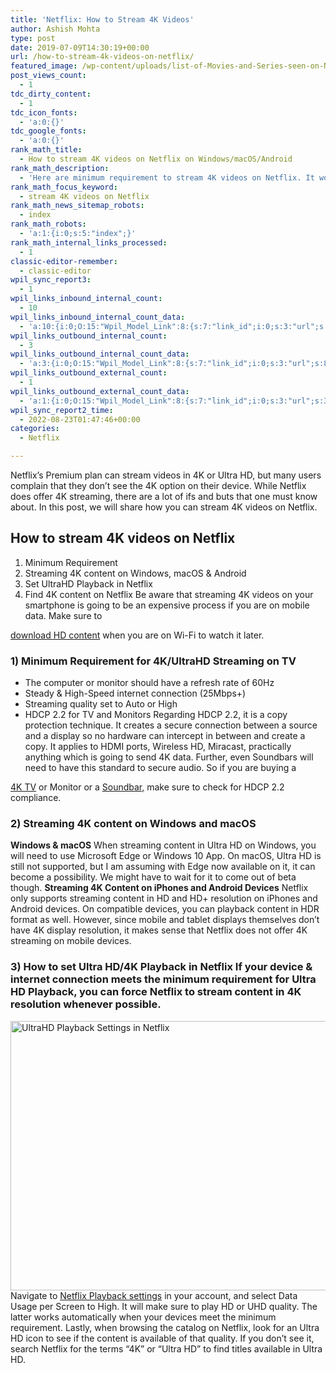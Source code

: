 ```yaml
---
title: 'Netflix: How to Stream 4K Videos'
author: Ashish Mohta
type: post
date: 2019-07-09T14:30:19+00:00
url: /how-to-stream-4k-videos-on-netflix/
featured_image: /wp-content/uploads/list-of-Movies-and-Series-seen-on-Netflix.jpg
post_views_count:
  - 1
tdc_dirty_content:
  - 1
tdc_icon_fonts:
  - 'a:0:{}'
tdc_google_fonts:
  - 'a:0:{}'
rank_math_title:
  - How to stream 4K videos on Netflix on Windows/macOS/Android
rank_math_description:
  - 'Here are minimum requirement to stream 4K videos on Netflix. It works on Windows/macOS/Android if you meet certain requirement which includes Speed &Codec'
rank_math_focus_keyword:
  - stream 4K videos on Netflix
rank_math_news_sitemap_robots:
  - index
rank_math_robots:
  - 'a:1:{i:0;s:5:"index";}'
rank_math_internal_links_processed:
  - 1
classic-editor-remember:
  - classic-editor
wpil_sync_report3:
  - 1
wpil_links_inbound_internal_count:
  - 10
wpil_links_inbound_internal_count_data:
  - 'a:10:{i:0;O:15:"Wpil_Model_Link":8:{s:7:"link_id";i:0;s:3:"url";s:64:"https://www.technetguide.com/how-to-stream-4k-videos-on-netflix/";s:4:"host";s:16:"technetguide.com";s:8:"internal";b:1;s:4:"post";O:15:"Wpil_Model_Post":11:{s:2:"id";i:187;s:5:"title";N;s:4:"type";s:4:"post";s:6:"status";N;s:7:"content";N;s:5:"links";N;s:4:"slug";N;s:6:"clicks";N;s:8:"position";N;s:15:"organic_traffic";N;s:6:"editor";N;}s:6:"anchor";s:11:"HDR content";s:15:"added_by_plugin";b:0;s:8:"location";s:7:"content";}i:1;O:15:"Wpil_Model_Link":8:{s:7:"link_id";i:0;s:3:"url";s:64:"https://www.technetguide.com/how-to-stream-4k-videos-on-netflix/";s:4:"host";s:16:"technetguide.com";s:8:"internal";b:1;s:4:"post";O:15:"Wpil_Model_Post":11:{s:2:"id";i:24;s:5:"title";N;s:4:"type";s:4:"post";s:6:"status";N;s:7:"content";N;s:5:"links";N;s:4:"slug";N;s:6:"clicks";N;s:8:"position";N;s:15:"organic_traffic";N;s:6:"editor";N;}s:6:"anchor";s:7:"Premium";s:15:"added_by_plugin";b:0;s:8:"location";s:7:"content";}i:2;O:15:"Wpil_Model_Link":8:{s:7:"link_id";i:0;s:3:"url";s:64:"https://www.technetguide.com/how-to-stream-4k-videos-on-netflix/";s:4:"host";s:16:"technetguide.com";s:8:"internal";b:1;s:4:"post";O:15:"Wpil_Model_Post":11:{s:2:"id";i:2861;s:5:"title";N;s:4:"type";s:4:"post";s:6:"status";N;s:7:"content";N;s:5:"links";N;s:4:"slug";N;s:6:"clicks";N;s:8:"position";N;s:15:"organic_traffic";N;s:6:"editor";N;}s:6:"anchor";s:14:"stream Netflix";s:15:"added_by_plugin";b:0;s:8:"location";s:7:"content";}i:3;O:15:"Wpil_Model_Link":8:{s:7:"link_id";i:0;s:3:"url";s:64:"https://www.technetguide.com/how-to-stream-4k-videos-on-netflix/";s:4:"host";s:16:"technetguide.com";s:8:"internal";b:1;s:4:"post";O:15:"Wpil_Model_Post":11:{s:2:"id";i:9128;s:5:"title";N;s:4:"type";s:4:"post";s:6:"status";N;s:7:"content";N;s:5:"links";N;s:4:"slug";N;s:6:"clicks";N;s:8:"position";N;s:15:"organic_traffic";N;s:6:"editor";N;}s:6:"anchor";s:45:"opular streamer keeping some shows and movies";s:15:"added_by_plugin";b:0;s:8:"location";s:7:"content";}i:4;O:15:"Wpil_Model_Link":8:{s:7:"link_id";i:0;s:3:"url";s:64:"https://www.technetguide.com/how-to-stream-4k-videos-on-netflix/";s:4:"host";s:16:"technetguide.com";s:8:"internal";b:1;s:4:"post";r:67;s:6:"anchor";s:18:"stream 4K videos. ";s:15:"added_by_plugin";b:0;s:8:"location";s:7:"content";}i:5;O:15:"Wpil_Model_Link":8:{s:7:"link_id";i:0;s:3:"url";s:64:"https://www.technetguide.com/how-to-stream-4k-videos-on-netflix/";s:4:"host";s:16:"technetguide.com";s:8:"internal";b:1;s:4:"post";O:15:"Wpil_Model_Post":11:{s:2:"id";i:9752;s:5:"title";N;s:4:"type";s:4:"post";s:6:"status";N;s:7:"content";N;s:5:"links";N;s:4:"slug";N;s:6:"clicks";N;s:8:"position";N;s:15:"organic_traffic";N;s:6:"editor";N;}s:6:"anchor";s:12:"HD streaming";s:15:"added_by_plugin";b:0;s:8:"location";s:7:"content";}i:6;O:15:"Wpil_Model_Link":8:{s:7:"link_id";i:0;s:3:"url";s:64:"https://www.technetguide.com/how-to-stream-4k-videos-on-netflix/";s:4:"host";s:16:"technetguide.com";s:8:"internal";b:1;s:4:"post";O:15:"Wpil_Model_Post":11:{s:2:"id";i:12264;s:5:"title";N;s:4:"type";s:4:"post";s:6:"status";N;s:7:"content";N;s:5:"links";N;s:4:"slug";N;s:6:"clicks";N;s:8:"position";N;s:15:"organic_traffic";N;s:6:"editor";N;}s:6:"anchor";s:36:"watch movies on Netflix on 4k or HD.";s:15:"added_by_plugin";b:0;s:8:"location";s:7:"content";}i:7;O:15:"Wpil_Model_Link":8:{s:7:"link_id";i:0;s:3:"url";s:64:"https://www.technetguide.com/how-to-stream-4k-videos-on-netflix/";s:4:"host";s:16:"technetguide.com";s:8:"internal";b:1;s:4:"post";O:15:"Wpil_Model_Post":11:{s:2:"id";i:15317;s:5:"title";N;s:4:"type";s:4:"post";s:6:"status";N;s:7:"content";N;s:5:"links";N;s:4:"slug";N;s:6:"clicks";N;s:8:"position";N;s:15:"organic_traffic";N;s:6:"editor";N;}s:6:"anchor";s:8:"Ultra HD";s:15:"added_by_plugin";b:0;s:8:"location";s:7:"content";}i:8;O:15:"Wpil_Model_Link":8:{s:7:"link_id";i:0;s:3:"url";s:64:"https://www.technetguide.com/how-to-stream-4k-videos-on-netflix/";s:4:"host";s:16:"technetguide.com";s:8:"internal";b:1;s:4:"post";O:15:"Wpil_Model_Post":11:{s:2:"id";i:11953;s:5:"title";N;s:4:"type";s:4:"post";s:6:"status";N;s:7:"content";N;s:5:"links";N;s:4:"slug";N;s:6:"clicks";N;s:8:"position";N;s:15:"organic_traffic";N;s:6:"editor";N;}s:6:"anchor";s:14:"4k HDMI videos";s:15:"added_by_plugin";b:0;s:8:"location";s:7:"content";}i:9;O:15:"Wpil_Model_Link":8:{s:7:"link_id";i:0;s:3:"url";s:64:"https://www.technetguide.com/how-to-stream-4k-videos-on-netflix/";s:4:"host";s:16:"technetguide.com";s:8:"internal";b:1;s:4:"post";O:15:"Wpil_Model_Post":11:{s:2:"id";i:12079;s:5:"title";N;s:4:"type";s:4:"post";s:6:"status";N;s:7:"content";N;s:5:"links";N;s:4:"slug";N;s:6:"clicks";N;s:8:"position";N;s:15:"organic_traffic";N;s:6:"editor";N;}s:6:"anchor";s:26:"others directly on the TV.";s:15:"added_by_plugin";b:0;s:8:"location";s:7:"content";}}'
wpil_links_outbound_internal_count:
  - 3
wpil_links_outbound_internal_count_data:
  - 'a:3:{i:0;O:15:"Wpil_Model_Link":8:{s:7:"link_id";i:0;s:3:"url";s:88:"https://www.technetguide.com/the-best-netflix-vpns-for-watching-hd-videos-from-anywhere/";s:4:"host";s:16:"technetguide.com";s:8:"internal";b:1;s:4:"post";O:15:"Wpil_Model_Post":11:{s:2:"id";i:9128;s:5:"title";N;s:4:"type";s:4:"post";s:6:"status";N;s:7:"content";N;s:5:"links";N;s:4:"slug";N;s:6:"clicks";N;s:8:"position";N;s:15:"organic_traffic";N;s:6:"editor";N;}s:6:"anchor";s:19:"download HD content";s:15:"added_by_plugin";b:0;s:8:"location";s:7:"content";}i:1;O:15:"Wpil_Model_Link":8:{s:7:"link_id";i:0;s:3:"url";s:62:"https://www.technetguide.com/best-65-inch-tvs-to-buy-in-india/";s:4:"host";s:16:"technetguide.com";s:8:"internal";b:1;s:4:"post";O:15:"Wpil_Model_Post":11:{s:2:"id";i:12287;s:5:"title";N;s:4:"type";s:4:"post";s:6:"status";N;s:7:"content";N;s:5:"links";N;s:4:"slug";N;s:6:"clicks";N;s:8:"position";N;s:15:"organic_traffic";N;s:6:"editor";N;}s:6:"anchor";s:5:"4K TV";s:15:"added_by_plugin";b:0;s:8:"location";s:7:"content";}i:2;O:15:"Wpil_Model_Link":8:{s:7:"link_id";i:0;s:3:"url";s:72:"https://www.technetguide.com/best-soundbars-under-rs-10000-buy-in-india/";s:4:"host";s:16:"technetguide.com";s:8:"internal";b:1;s:4:"post";O:15:"Wpil_Model_Post":11:{s:2:"id";i:12264;s:5:"title";N;s:4:"type";s:4:"post";s:6:"status";N;s:7:"content";N;s:5:"links";N;s:4:"slug";N;s:6:"clicks";N;s:8:"position";N;s:15:"organic_traffic";N;s:6:"editor";N;}s:6:"anchor";s:9:"Soundbar,";s:15:"added_by_plugin";b:0;s:8:"location";s:7:"content";}}'
wpil_links_outbound_external_count:
  - 1
wpil_links_outbound_external_count_data:
  - 'a:1:{i:0;O:15:"Wpil_Model_Link":8:{s:7:"link_id";i:0;s:3:"url";s:32:"https://www.netflix.com/HdToggle";s:4:"host";s:11:"netflix.com";s:8:"internal";b:0;s:4:"post";N;s:6:"anchor";s:25:"Netflix Playback settings";s:15:"added_by_plugin";b:0;s:8:"location";s:7:"content";}}'
wpil_sync_report2_time:
  - 2022-08-23T01:47:46+00:00
categories:
  - Netflix

---
```

Netflix&#8217;s Premium plan can stream videos in 4K or Ultra HD, but many users complain that they don&#8217;t see the 4K option on their device. While Netflix does offer 4K streaming, there are a lot of ifs and buts that one must know about. In this post, we will share how you can stream 4K videos on Netflix. 

## How to stream 4K videos on Netflix

  1. Minimum Requirement
  2. Streaming 4K content on Windows, macOS & Android
  3. Set UltraHD Playback in Netflix
  4. Find 4K content on Netflix Be aware that streaming 4K videos on your smartphone is going to be an expensive process if you are on mobile data. Make sure to 

[download HD content][1] when you are on Wi-Fi to watch it later. 

### 1) Minimum Requirement for 4K/UltraHD Streaming on TV

  * The computer or monitor should have a refresh rate of 60Hz
  * Steady & High-Speed internet connection (25Mbps+)
  * Streaming quality set to Auto or High
  * HDCP 2.2 for TV and Monitors Regarding HDCP 2.2, it is a copy protection technique. It creates a secure connection between a source and a display so no hardware can intercept in between and create a copy. It applies to HDMI ports, Wireless HD, Miracast, practically anything which is going to send 4K data. Further, even Soundbars will need to have this standard to secure audio. So if you are buying a 

[4K TV][2] or Monitor or a [Soundbar,][3] make sure to check for HDCP 2.2 compliance. 

### 2) Streaming 4K content on Windows and macOS

**Windows & macOS** When streaming content in Ultra HD on Windows, you will need to use Microsoft Edge or Windows 10 App. On macOS, Ultra HD is still not supported, but I am assuming with Edge now available on it, it can become a possibility. We might have to wait for it to come out of beta though. **Streaming 4K Content on iPhones and Android Devices** Netflix only supports streaming content in HD and HD+ resolution on iPhones and Android devices. On compatible devices, you can playback content in HDR format as well. However, since mobile and tablet displays themselves don&#8217;t have 4K display resolution, it makes sense that Netflix does not offer 4K streaming on mobile devices. 

### 3) How to set Ultra HD/4K Playback in Netflix If your device & internet connection meets the minimum requirement for Ultra HD Playback, you can force Netflix to stream content in 4K resolution whenever possible. 

<img decoding="async" loading="lazy" class="alignnone size-full wp-image-210" src="https://www.technetguide.com/wp-content/uploads/UltraHD-Playback-Settings-in-Netflix.png" alt="UltraHD Playback Settings in Netflix" width="600" height="431" srcset="https://www.technetguide.com/wp-content/uploads/UltraHD-Playback-Settings-in-Netflix.png 600w, https://www.technetguide.com/wp-content/uploads/UltraHD-Playback-Settings-in-Netflix-300x216.png 300w, https://www.technetguide.com/wp-content/uploads/UltraHD-Playback-Settings-in-Netflix-585x420.png 585w" sizes="(max-width: 600px) 100vw, 600px" /> Navigate to [Netflix Playback settings][4] in your account, and select Data Usage per Screen to High. It will make sure to play HD or UHD quality. The latter works automatically when your devices meet the minimum requirement. Lastly, when browsing the catalog on Netflix, look for an Ultra HD icon to see if the content is available of that quality. If you don&#8217;t see it, search Netflix for the terms &#8220;4K&#8221; or &#8220;Ultra HD&#8221; to find titles available in Ultra HD.

 [1]: https://www.technetguide.com/the-best-netflix-vpns-for-watching-hd-videos-from-anywhere/
 [2]: https://www.technetguide.com/best-65-inch-tvs-to-buy-in-india/
 [3]: https://www.technetguide.com/best-soundbars-under-rs-10000-buy-in-india/
 [4]: https://www.netflix.com/HdToggle